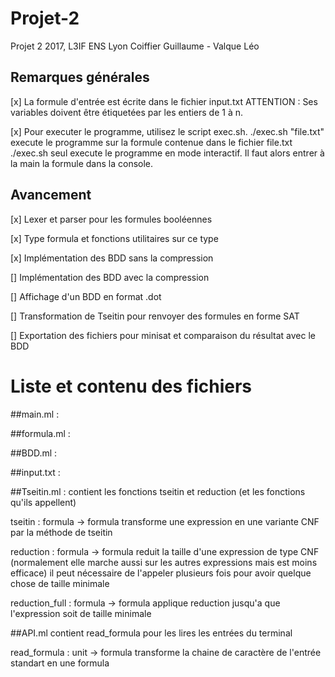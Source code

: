 # Projet-2
Projet 2 2017, L3IF ENS Lyon
Coiffier Guillaume - Valque Léo

## Remarques générales

[x] La formule d'entrée est écrite dans le fichier input.txt
    ATTENTION : Ses variables doivent être étiquetées par les entiers de 1 à n.

[x] Pour executer le programme, utilisez le script exec.sh.
      ./exec.sh "file.txt"  execute le programme sur la formule contenue dans le fichier file.txt
      ./exec.sh seul execute le programme en mode interactif. Il faut alors entrer à la main la formule dans la console.

## Avancement

[x] Lexer et parser pour les formules booléennes

[x] Type formula et fonctions utilitaires sur ce type

[x] Implémentation des BDD sans la compression

[] Implémentation des BDD avec la compression

[] Affichage d'un BDD en format .dot

[] Transformation de Tseitin pour renvoyer des formules en forme SAT

[] Exportation des fichiers pour minisat et comparaison du résultat avec le BDD

# Liste et contenu des fichiers

##main.ml :

##formula.ml :

##BDD.ml :

##input.txt :

##Tseitin.ml :
contient les fonctions tseitin et reduction (et les fonctions qu'ils
appellent)

tseitin : formula -> formula
transforme une expression en une variante CNF par la méthode de tseitin

reduction : formula -> formula
reduit la taille d'une expression de type CNF (normalement elle marche aussi sur les autres expressions mais est moins efficace)
il peut nécessaire de l'appeler plusieurs fois pour avoir quelque chose de taille minimale

reduction_full : formula -> formula
applique reduction jusqu'a que l'expression soit de taille minimale

##API.ml
contient read_formula pour les lires les entrées du terminal

read_formula : unit -> formula
transforme la chaine de caractère de l'entrée standart en une
formula
